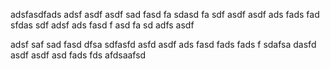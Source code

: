 adsfasdfads
adsf
asdf
asdf
sad
fasd
fa
sdasd
fa
sdf
asdf
asdf
ads
fads
fad
sfdas
sdf
adsf
ads
fasd
f
asd
fa
sd
adfs
asdf

adsf
saf
sad
fasd
dfsa
sdfasfd
asfd
asdf
ads
fasd
fads
fads
f
sdafsa
dasfd
asdf
asdf
asd
fads
fds
afdsaafsd
